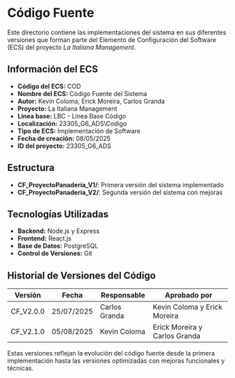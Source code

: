 # Código Fuente

Este directorio contiene las implementaciones del sistema en sus diferentes versiones que forman parte del Elemento de Configuración del Software (ECS) del proyecto *La Italiana   Management*.

## Información del ECS

- **Código del ECS:** COD  
- **Nombre del ECS:** Código Fuente del Sistema  
- **Autor:** Kevin Coloma, Erick Moreira, Carlos Granda
- **Proyecto:** La Italiana   Management  
- **Línea base:** LBC - Línea Base Código  
- **Localización:** 23305_G6_ADS\Codigo  
- **Tipo de ECS:** Implementación de Software  
- **Fecha de creación:** 08/05/2025  
- **ID del proyecto:** 23305_G6_ADS  

## Estructura

- **CF_ProyectoPanadería_V1/**: Primera versión del sistema implementado
- **CF_ProyectoPanadería_V2/**: Segunda versión del sistema con mejoras

## Tecnologías Utilizadas

- **Backend:** Node.js y Express
- **Frontend:** React.js
- **Base de Datos:** PostgreSQL
- **Control de Versiones:** Git

## Historial de Versiones del Código

| Versión | Fecha | Responsable | Aprobado por |
|---------|-------|-------------|--------------|
| CF_V2.0.0 | 25/07/2025 | Carlos Granda | Kevin Coloma y Erick Moreira |
| CF_V2.1.0 | 05/08/2025 | Kevin Coloma | Erick Moreira y Carlos Granda |

Estas versiones reflejan la evolución del código fuente desde la primera implementación hasta las versiones optimizadas con mejoras funcionales y técnicas.

